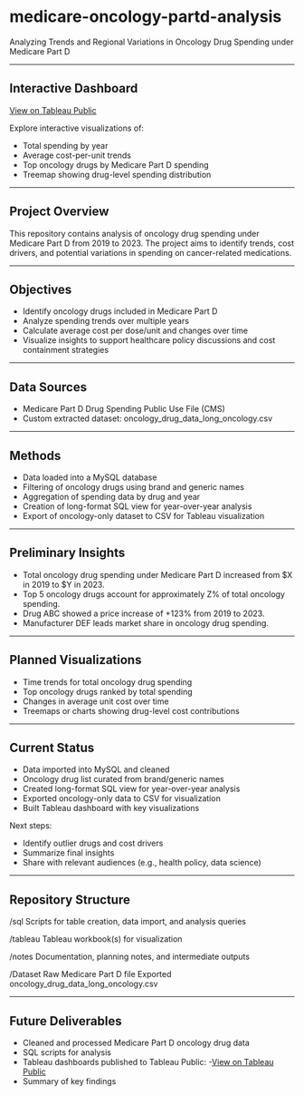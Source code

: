 # medicare-oncology-partd-analysis

Analyzing Trends and Regional Variations in Oncology Drug Spending under Medicare Part D

---

## Interactive Dashboard

[View on Tableau Public](https://public.tableau.com/shared/8K47MHZHJ?:display_count=n&:origin=viz_share_link)

Explore interactive visualizations of:
- Total spending by year
- Average cost-per-unit trends
- Top oncology drugs by Medicare Part D spending
- Treemap showing drug-level spending distribution

---

## Project Overview

This repository contains analysis of oncology drug spending under Medicare Part D from 2019 to 2023. The project aims to identify trends, cost drivers, and potential variations in spending on cancer-related medications.

---

## Objectives

- Identify oncology drugs included in Medicare Part D
- Analyze spending trends over multiple years
- Calculate average cost per dose/unit and changes over time
- Visualize insights to support healthcare policy discussions and cost containment strategies

---

## Data Sources

- Medicare Part D Drug Spending Public Use File (CMS)
- Custom extracted dataset: oncology_drug_data_long_oncology.csv

---

## Methods

- Data loaded into a MySQL database
- Filtering of oncology drugs using brand and generic names
- Aggregation of spending data by drug and year
- Creation of long-format SQL view for year-over-year analysis
- Export of oncology-only dataset to CSV for Tableau visualization

---

## Preliminary Insights

- Total oncology drug spending under Medicare Part D increased from $X in 2019 to $Y in 2023.
- Top 5 oncology drugs account for approximately Z% of total oncology spending.
- Drug ABC showed a price increase of +123% from 2019 to 2023.
- Manufacturer DEF leads market share in oncology drug spending.

---

## Planned Visualizations

- Time trends for total oncology drug spending
- Top oncology drugs ranked by total spending
- Changes in average unit cost over time
- Treemaps or charts showing drug-level cost contributions

---

## Current Status

- Data imported into MySQL and cleaned  
- Oncology drug list curated from brand/generic names  
- Created long-format SQL view for year-over-year analysis  
- Exported oncology-only data to CSV for visualization  
- Built Tableau dashboard with key visualizations  

Next steps:

- Identify outlier drugs and cost drivers
- Summarize final insights
- Share with relevant audiences (e.g., health policy, data science)

---

## Repository Structure

/sql
Scripts for table creation, data import, and analysis queries

/tableau
Tableau workbook(s) for visualization

/notes
Documentation, planning notes, and intermediate outputs

/Dataset
Raw Medicare Part D file
Exported oncology_drug_data_long_oncology.csv


---

## Future Deliverables

- Cleaned and processed Medicare Part D oncology drug data
- SQL scripts for analysis
- Tableau dashboards published to Tableau Public:
  -[View on Tableau Public](https://public.tableau.com/shared/8K47MHZHJ?:display_count=n&:origin=viz_share_link)
- Summary of key findings  
